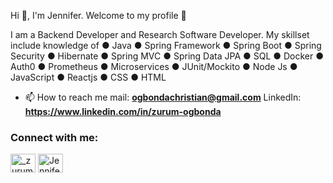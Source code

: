 
Hi 👋, I'm Jennifer. Welcome to my profile 🤝


I am a Backend Developer and Research Software Developer. 
My skillset include knowledge of ● Java ● Spring Framework ● Spring Boot  ● Spring Security ● Hibernate ● Spring MVC ● Spring Data JPA  ● SQL ● Docker ●  Auth0 ● Prometheus ● Microservices ● JUnit/Mockito ● Node Js ● JavaScript ● Reactjs ● CSS ● HTML
<br>

- 📫 How to reach me mail: **ogbondachristian@gmail.com**
                     LinkedIn: **https://www.linkedin.com/in/zurum-ogbonda**

<h3 align="left">Connect with me:</h3>
<p align="left">
<a href="https://twitter.com/Jennifer_Ewuzie?t=BhZ3U-j-qBNojWE74m0VuQ&s=09" target="blank"><img align="center" src="https://raw.githubusercontent.com/rahuldkjain/github-profile-readme-generator/master/src/images/icons/Social/twitter.svg" alt="_zurum" height="30" width="40" /></a>
<a href="www.linkedin.com/in/jennifer-ewuzie-360508230" target="blank"><img align="center" src="https://raw.githubusercontent.com/rahuldkjain/github-profile-readme-generator/master/src/images/icons/Social/linked-in-alt.svg" alt="Jennifer Ewuzie" height="30" width="40" /></a>
</p>